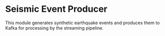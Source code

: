 # Seismic Event Producer

This module generates synthetic earthquake events and produces them to Kafka for processing by the streaming pipeline.
